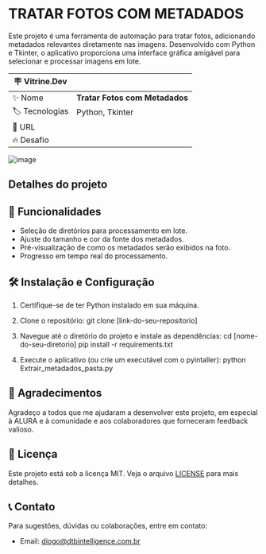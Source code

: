# TRATAR FOTOS COM METADADOS 

Este projeto é uma ferramenta de automação para tratar fotos, adicionando metadados relevantes diretamente nas imagens. Desenvolvido com Python e Tkinter, o aplicativo proporciona uma interface gráfica amigável para selecionar e processar imagens em lote.

| :placard: Vitrine.Dev |     |
| -------------  | --- |
| :sparkles: Nome        | **Tratar Fotos com Metadados**
| :label: Tecnologias | Python, Tkinter
| :rocket: URL         |
| :fire: Desafio     | 

![image](https://github.com/DiogotBatista/Tratar_fotos_com_metadados/assets/106929047/ecd0b998-6fff-410d-a464-ae7e10bfac70#vitrinedev)

## Detalhes do projeto

## 🚀 Funcionalidades

- Seleção de diretórios para processamento em lote.
- Ajuste do tamanho e cor da fonte dos metadados.
- Pré-visualização de como os metadados serão exibidos na foto.
- Progresso em tempo real do processamento.

## 🛠️ Instalação e Configuração

1. Certifique-se de ter Python instalado em sua máquina.
2. Clone o repositório:
  git clone [link-do-seu-repositorio]

3. Navegue até o diretório do projeto e instale as dependências:
   cd [nome-do-seu-diretorio]
  pip install -r requirements.txt

4. Execute o aplicativo (ou crie um executável com o pyintaller):
   python Extrair_metadados_pasta.py


## 🙏 Agradecimentos

Agradeço a todos que me ajudaram a desenvolver este projeto, em especial à ALURA e à comunidade e aos colaboradores que forneceram feedback valioso.

## 📝 Licença

Este projeto está sob a licença MIT. Veja o arquivo [LICENSE](LICENSE) para mais detalhes.

## 📞 Contato

Para sugestões, dúvidas ou colaborações, entre em contato:

- Email: diogo@dtbintelligence.com.br

